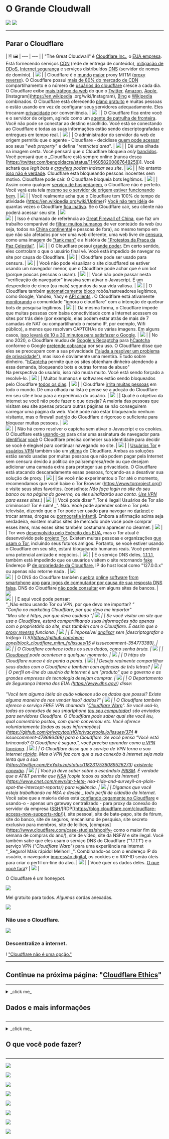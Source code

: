 # O Grande Cloudwall

![](https://codeberg.org/crimeflare/cloudflare-tor/media/branch/master/image/itsreallythatbad.jpg)
![](https://codeberg.org/crimeflare/cloudflare-tor/media/branch/master/image/telegram/c81238387627b4bfd3dcd60f56d41626.jpg)

---


## Parar o Cloudflare


| 🖹 🖼
| --- | --- |
| "The Great Cloudwall" é [Cloudflare Inc.](https://www.cloudflare.com/), o [EUA empresa](https://en.wikipedia.org/wiki/Cloudflare). Está fornecendo serviços [CDN](https://en.wikipedia.org/wiki/Content_delivery_network) (rede de entrega de conteúdo), [mitigação de DDoS](https://en.wikipedia.org/wiki/DDoS_mitigation), [Internet segurança](https://en.wikipedia.org/wiki/Internet_security) e serviços distribuídos [DNS](https://en.wikipedia.org/wiki/Domain_Name_System) (servidor de nomes de domínio). | ![](https://codeberg.org/crimeflare/cloudflare-tor/media/branch/master/image/cloudflaredearuser.jpg) |
| Cloudflare é o [mundo](https://almanac.httparchive.org/en/2019/cdn) [maior](https://w3techs.com/technologies/history_overview/proxy) proxy MITM ([proxy reverso](https://en.wikipedia.org/wiki/Reverse_proxy)). O Cloudflare possui [mais de 80% do mercado de CDN](https://w3techs.com/technologies/history_overview/proxy) compartilhamento e o número de [usuários do cloudflare](cloudflare_users/) cresce a cada dia. O Cloudflare exibe [mais tráfego da web](https://wp-rocket.me/blog/cloudflare-use-not/) do que o [Twitter](https://en.wikipedia.org/wiki/Twitter), [Amazon](https://en.wikipedia.org/wiki/Amazon_(company)), [Apple](https://en.wikipedia.org/wiki/Apple_Inc.), [Instagram](https://en.wikipedia .org/wiki/Instagram), [Bing](https://en.wikipedia.org/wiki/Bing_ (search_engine)) e [Wikipedia](https://en.wikipedia.org/wiki/Wikipedia) combinados. O Cloudflare está oferecendo [plano gratuito](https://www.cloudflare.com/plans/) e muitas pessoas o estão usando em vez de configurar seus servidores adequadamente. Eles trocaram [privacidade](https://en.wikipedia.org/wiki/Privacy) por conveniência. | ![](https://codeberg.org/crimeflare/cloudflare-tor/media/branch/master/image/cfmarketshare.jpg) |
| O Cloudflare fica entre você e o servidor de origem, agindo como um [agente de patrulha de fronteira](https://www.cbp.gov/careers/bpa). Você não pode se conectar ao destino escolhido. Você está se conectando ao Cloudflare e todas as suas informações estão sendo descriptografadas e entregues em tempo real. | ![](https://codeberg.org/crimeflare/cloudflare-tor/media/branch/master/image/border_patrol.jpg) |
| O administrador do servidor da web de origem permitiu que o agente - Cloudflare - decidisse [quem pode acessar](https://web.archive.org/web/https://gitlab.com/iblech/tor-appeal/issues/1) aos seus "_web property_" e defina "_restricted area_". | ![](https://codeberg.org/crimeflare/cloudflare-tor/media/branch/master/image/usershoulddecide.jpg) |
| Dê uma olhada na imagem certa. Você pensará que o Cloudflare bloqueia _only_ [bandidos](https://en.wikipedia.org/wiki/Black_hat_ (computer_security)). Você pensará que o _Cloudflare está sempre online (nunca desça [https://twitter.com/bengoldacre/status/1146058200887648258)]. Você achará que _legit bots e [crawlers](https://en.wikipedia.org/wiki/Web_crawler) podem indexar seu site_. | ![](https://codeberg.org/crimeflare/cloudflare-tor/media/branch/master/image/howcfwork.jpg) |
| No entanto [isso não é verdade](PEOPLE.md). Cloudflare está bloqueando pessoas inocentes sem motivo. Cloudflare pode cair. O Cloudflare bloqueia bots legítimos. | ![](https://codeberg.org/crimeflare/cloudflare-tor/media/branch/master/image/cfdowncfcom.jpg) |
| Assim como qualquer [serviço de hospedagem](https://en.wikipedia.org/wiki/Web_hosting_service), o Cloudflare não é perfeito. Você verá esta tela [mesmo se o servidor de origem estiver funcionando bem](PEOPLE.md). | ![](https://codeberg.org/crimeflare/cloudflare-tor/media/branch/master/image/cfdown2019.jpg) |
| Você realmente acha que o Cloudflare tem 100% de tempo de atividade (https://en.wikipedia.org/wiki/Uptime)? [Você não tem idéia](PEOPLE.md) de quantas vezes o Cloudflare [fica inativo](https://www.zerohedge.com/markets/major-part-web-offline-cloudflare-suffers-outage). Se o Cloudflare cair, seu cliente não poderá acessar seu site. | ![](https://codeberg.org/crimeflare/cloudflare-tor/media/branch/master/image/cloudflareinternalerror.jpg) <br>![](https://codeberg.org/crimeflare/cloudflare-tor/media/branch/master/image/cloudflareoutage-2020.jpg) |
| Isso é chamado de referência ao [Great Firewall of China](https://www.comparitech.com/privacy-security-tools/blockedinchina/), que faz um trabalho comparável de [filtrar muitos humanos](PEOPLE.md ) de ver conteúdo da web (ou seja, todos na [China continental](https://en.wikipedia.org/wiki/China) e pessoas de fora), ao mesmo tempo em que não são afetados por ver uma web diferente, uma web livre de [censura](https://en.wikipedia.org/wiki/Internet_censorship), como uma imagem de ["tank man"](https://en.wikipedia.org/wiki/Tank_Man) e a história de [ "Protestos da Praça da Paz Celestial"](https://en.wikipedia.org/wiki/1989_Tiananmen_Square_protests#Censorship_in_China). | ![](https://codeberg.org/crimeflare/cloudflare-tor/media/branch/master/image/cloudflarechina.jpg) |
| O Cloudflare possui [grande poder](http://digdeep4orxw6psc33yxa2dgmuycj74zi6334xhxjlgppw6odvkzkiad.onion/ghost/mozilla.html). Em certo sentido, eles controlam o que o usuário final vê. Você está impedido de navegar no site por causa do Cloudflare. | ![](https://codeberg.org/crimeflare/cloudflare-tor/media/branch/master/image/onemorestep.jpg) |
| Cloudflare pode ser usado para censura. | ![](https://codeberg.org/crimeflare/cloudflare-tor/media/branch/master/image/accdenied.jpg) |
| Você não pode visualizar o site cloudflared se estiver usando um navegador menor, que o Cloudflare pode achar que é um bot (porque poucas pessoas o usam). | ![](https://codeberg.org/crimeflare/cloudflare-tor/media/branch/master/image/cfublock.jpg) |
| Você não pode passar nesta "verificação do navegador" invasiva sem ativar o Javascript. É um desperdício de cinco (ou mais) segundos da sua vida valiosa. | ![](https://codeberg.org/crimeflare/cloudflare-tor/media/branch/master/image/omsjsck.jpg) |
| O Cloudflare também [automaticamente](https://twitter.com/itsybitsydots/status/1212691131508477952) [bloco](PEOPLE.md) robôs/rastreadores legítimos, como Google, Yandex, Yacy e [API clients](PEOPLE.md) . O Cloudflare está ativamente [monitorando](PEOPLE.md) a comunidade "ignora o cloudflare" com a intenção de quebrar bots de pesquisa legítimos. | ![](https://codeberg.org/crimeflare/cloudflare-tor/media/branch/master/image/cftestgoogle.jpg) |
| Da mesma forma, o Cloudflare impede que muitas pessoas com baixa conectividade com a Internet acessem os sites por trás dele (por exemplo, elas podem estar atrás de mais de 7 camadas de NAT ou compartilhando o mesmo IP, por exemplo, Wifi público), a menos que resolvam CAPTCHAs de várias imagens. Em alguns casos, [isso levará de 10 a 30 minutos para satisfazer o Google](https://trac.torproject.org/projects/tor/ticket/23840). | ![](https://codeberg.org/crimeflare/cloudflare-tor/media/branch/master/image/googlerecaptcha.jpg) |
| No ano 2020, o Cloudflare mudou de [Google's Recaptcha](https://en.wikipedia.org/wiki/Recaptcha) para [hCaptcha](https://en.wikipedia.org/wiki/HCaptcha) conforme o Google [pretende cobrança](https://professionalhackers.in/cloudflare-dumps-recaptcha-as-google-intends-to-charge-for-its-use/) por seu uso. O Cloudflare disse que eles se preocupam com a sua privacidade (["ajuda a resolver um problema de privacidade"](https://blog.cloudflare.com/moving-from-recaptcha-to-hcaptcha/)), mas isso é obviamente uma mentira. É tudo sobre dinheiro. "[hCaptcha](https://www.hcaptcha.com/) permite que os sites obtenham dinheiro atendendo a essa demanda, bloqueando bots e outras formas de abuso" <br> Na perspectiva do usuário, isso não muda muito. Você está sendo forçado a resolvê-lo. | ![](https://codeberg.org/crimeflare/cloudflare-tor/media/branch/master/image/fedup_fucking_hcaptcha.jpg) |
| Muitos humanos e softwares estão sendo bloqueados pelo Cloudflare [todos os dias](PEOPLE.md). | ![](https://codeberg.org/crimeflare/cloudflare-tor/media/branch/master/image/omsnote.jpg) |
| Cloudflare [irrita muitas pessoas](PEOPLE.md) em todo o mundo. Dê uma olhada na lista e pense se a adoção do Cloudflare em seu site é boa para a experiência do usuário. | ![](https://codeberg.org/crimeflare/cloudflare-tor/media/branch/master/image/omsstream.jpg) |
| Qual é o objetivo da internet se você não pode fazer o que deseja? A maioria das pessoas que visitam seu site apenas procura outras páginas se não conseguirem carregar uma página da web. Você pode não estar bloqueando nenhum visitante, mas o firewall padrão do Cloudflare é rigoroso o suficiente para bloquear muitas pessoas. | ![](https://codeberg.org/crimeflare/cloudflare-tor/media/branch/master/image/omsdroid.jpg) <br>![](https://codeberg.org/crimeflare/cloudflare-tor/media/branch/master/image/omsappl.jpg) |
| Não há como resolver o captcha sem ativar o Javascript e os cookies. O Cloudflare está [usando-os](PEOPLE.md) para criar uma assinatura de navegador para [identificar](https://cryptome.org/2016/07/cloudflare-de-anons-tor.htm) [você](PEOPLE.md ) O Cloudflare precisa conhecer sua identidade para decidir se você é elegível para continuar navegando no site. | ![](https://codeberg.org/crimeflare/cloudflare-tor/media/branch/master/image/cferr1010bsig.jpg) |
| [Usuários Tor](https://www.torproject.org/) e [usuários VPN](https://airvpn.org/topic/23090-cloudflare-often-bans-my-ip-address/) também são um [vítima](https://blog.torproject.org/trouble-cloudflare) do Cloudflare. Ambas as soluções estão sendo usadas por muitas pessoas que não podem pagar pela Internet sem censura devido à política de país/empresa/rede ou que desejam adicionar uma camada extra para proteger sua privacidade. O Cloudflare está atacando descaradamente essas pessoas, forçando-as a desativar sua solução de proxy. | ![](https://codeberg.org/crimeflare/cloudflare-tor/media/branch/master/image/banvpn2.jpg) |
| Se você não experimentou o Tor até o momento, recomendamos que você baixe o Tor Browser (https://www.torproject.org/) e visite seus sites favoritos. (conselhos: _Não faça login no site do seu banco ou na página do governo, ou eles sinalizarão sua conta. [Use VPN](https://www.vpngate.net/en/) para esses sites._) | ![](https://codeberg.org/crimeflare/cloudflare-tor/media/branch/master/image/banvpn.jpg) |
| Você pode dizer "_Tor é ilegal! Usuários de Tor são criminosos! Tor é ruim! _". Não. Você pode aprender sobre o Tor pela televisão, dizendo que o Tor pode ser usado para navegar no [darknet](https://en.wikipedia.org/wiki/Darknet) e trocar armas, drogas ou [pornografia infantil](https://en.wikipedia.org/wiki/Child_sexual_abuse_material). Embora a afirmação acima seja verdadeira, existem muitos sites de mercado onde você pode comprar esses itens, mas esses sites também costumam aparecer no clearnet. | ![](https://codeberg.org/crimeflare/cloudflare-tor/media/branch/master/image/whousetor.jpg) |
| Tor _was_ [desenvolvido pelo Exército dos EUA](https://www.nrl.navy.mil/itd/chacs/dingledine-tor-second-generation-onion-router), mas o Tor atual é desenvolvido pelo [projeto Tor]( https://www.torproject.org/). Existem muitas pessoas e organizações [que usam o Tor](https://blog.torproject.org/tor-misused-criminals), incluindo seus futuros amigos. Portanto, se você estiver usando o Cloudflare em seu site, estará bloqueando humanos reais. Você perderá uma potencial amizade e negócios. | ![](https://codeberg.org/crimeflare/cloudflare-tor/media/branch/master/image/iusetor_alith.jpg) |
| E o serviço DNS deles, [1.1.1.1](https://1.1.1.1/), também está impedindo que os usuários visitem o site retornando [fake](https://trac.torproject.org/projects/tor/ticket/32915) Endereço IP [de propriedade da Cloudflare](https://www.reddit.com/r/CloudFlare/comments/hiqm4u/no_cloudflare_website_is_loading/), IP do host local como "127.0.0.x" ou apenas não retorne nada . | ![](https://codeberg.org/crimeflare/cloudflare-tor/media/branch/master/image/cferr1016.jpg) <br>![](https://codeberg.org/crimeflare/cloudflare-tor/media/branch/master/image/cferr1016sp.jpg) |
| O DNS do Cloudflare também [quebra](https://twitter.com/bowranger/status/1213031783576428550) [online](https://twitter.com/jb510/status/1212521533907668992) [software](https://twitter.com/No_Style/status/1201525422795710466) [from](https://twitter.com/daemuth/status/1187758306535903233) [smartphone](https://twitter.com/gregortorrence/status/1183102089439805441) [app](https://www.reddit.com/r/CloudFlare/comments/gmfm4i/us_bank_website_is_not_in_cloudflare_dns/) [para jogos de computador por causa de sua resposta DNS falsa](PEOPLE.md). DNS do Cloudflare [não pode consultar](PEOPLE.md) em alguns sites de bancos. | ![](https://codeberg.org/crimeflare/cloudflare-tor/media/branch/master/image/cfdnsprob.jpg) <br>![](https://codeberg.org/crimeflare/cloudflare-tor/media/branch/master/image/dnsfailtest.jpg) |
| E aqui você pode pensar: <br> "_Não estou usando Tor ou VPN, por que devo me importar? _" <br> "_Confio no marketing Cloudflare, por que devo me importar_" <br> "_Meu site é https, por que devo cuidado_ "| ![](https://codeberg.org/crimeflare/cloudflare-tor/media/branch/master/image/annoyed.jpg) |
| Se você visitar um site que usa o Cloudflare, estará compartilhando suas informações não apenas com o proprietário do site, mas também com o Cloudflare. É assim que o [proxy reverso](https://en.wikipedia.org/wiki/Reverse_proxy) funciona. | ![](https://codeberg.org/crimeflare/cloudflare-tor/media/branch/master/image/prism_gfe.jpg) |
| É impossível [analisar](https://blog.cloudflare.com/the-csam-scanning-tool/) sem [descriptografar o tráfego TLS](https://github.com/nym-zone/block_cloudflare_mitm_fx/issues/15 # issuecomment-354773389). | ![](https://codeberg.org/crimeflare/cloudflare-tor/media/branch/master/image/cfhelp204144518.jpg) |
| O Cloudflare conhece todos os seus dados, como senha bruta. | ![](https://codeberg.org/crimeflare/cloudflare-tor/media/branch/master/image/cfhelpforum.jpg) |
| [Cloudbeed](https://en.wikipedia.org/wiki/Cloudbleed) pode acontecer a qualquer momento. | ![](https://codeberg.org/crimeflare/cloudflare-tor/media/branch/master/image/cfbloghtmledit.jpg) |
| O https do Cloudflare nunca é de ponta a ponta. | ![](https://codeberg.org/crimeflare/cloudflare-tor/media/branch/master/image/sniff2.gif) |
| Deseja realmente compartilhar seus dados com o Cloudflare e também com agências de três letras? | ![](https://codeberg.org/crimeflare/cloudflare-tor/media/branch/master/image/cfstrengthdata.jpg) |
| O perfil on-line do usuário da Internet é um "produto" que o governo e as grandes empresas de tecnologia desejam comprar. | ![](https://codeberg.org/crimeflare/cloudflare-tor/media/branch/master/image/federalinterest.jpg) |
| O Departamento de Segurança Interna dos EUA (https://www.dhs.gov/) disse: <br> <br> "Você tem alguma idéia de quão valiosos são os dados que possui? Existe alguma maneira de nos vender isso? dados?" | ![](https://codeberg.org/crimeflare/cloudflare-tor/media/branch/master/image/dhssaid.jpg) |
| O Cloudflare também oferece o serviço _FREE_ VPN chamado "[Cloudflare Warp](https://blog.cloudflare.com/1111-warp-better-vpn/)". Se você usá-lo, todas as conexões de seu smartphone ([ou seu computador](https://techniapps.com/2019/09/26/download-cloudflare-warp-vpn-for-pc-windows-10-mac/)) são enviados para servidores Cloudflare. O Cloudflare pode saber qual site você leu, qual comentário postou, com quem conversou etc. Você oferece voluntariamente [todas as suas informações](https://github.com/privacytoolsIO/privacytools.io/Issues/374 # issuecomment-478686469) para o Cloudflare. Se você pensa "_Você está brincando? O Cloudflare é seguro._", você precisa aprender como [a VPN funciona](https://en.wikipedia.org/wiki/VPN). | ![](https://codeberg.org/crimeflare/cloudflare-tor/media/branch/master/image/howvpnwork.jpg) |
| O Cloudflare disse que o serviço de VPN torna a sua Internet [rápida](https://www.wired.com/story/cloudflare-says-new-vpn-service-wont-slow-you-down/). Mas a VPN faz com que a sua conexão à Internet seja mais lenta que a sua (https://twitter.com/ExYakuza/status/1182317536089526273) [existente](https://twitter.com/waddling/status/1177615384616325120) [conexão](https://techcrunch.com/2019/04/01/cloudflares-warp-is-a-vpn-that-might-actually-make-your-mobile-connection-better/). | ![](https://codeberg.org/crimeflare/cloudflare-tor/media/branch/master/image/notfastervpn.jpg) |
| Você já deve saber sobre o escândalo [PRISM](https://en.wikipedia.org/wiki/PRISM_ (surveillance_program)). É verdade que a AT&T permite que [NSA](https://en.wikipedia.org/wiki/National_Security_Agency) [copie todos os dados da Internet](https://www.cnet.com/news/at-t-lets- nsa-hide-and-surveyil-on-plain-spot-the-intercept-reports/) para vigilância. | ![](https://codeberg.org/crimeflare/cloudflare-tor/media/branch/master/image/prismattnsa.jpg) |
| Digamos que você esteja trabalhando na NSA e deseje _ todo perfil de cidadão da Internet_. Você sabe que a maioria deles está [confiando cegamente no Cloudflare](https://twitter.com/search?q=Cloudflare&f=live) e usando-o - apenas um gateway centralizado - para proxy da conexão do servidor da empresa ([SSH](https://blog.cloudflare.com/public-keys-are-not-enough-for-ssh-security/)/[RDP[(https://blog.cloudflare.com/cloudflare-access-now-supports-rdp/)), site pessoal, site de bate-papo, site de fórum, site do banco, site de seguros, mecanismo de pesquisa, site secreto exclusivo para membros, site de leilões, [compras](https://www.cloudflare.com/case-studies/shopify- como o maior fim de semana de compras do ano/), site de vídeo, site da NSFW e site ilegal. Você também sabe que eles usam o serviço DNS do Cloudflare ("_1.1.1.1_") e o serviço VPN ("_Cloudflare Warp_") para uma experiência na Internet "_Seguro! Mais rápido! Melhor! _". Combinando-os com o endereço IP do usuário, o navegador [impressão digital](https://github.com/VeNoMouS/cloudscraper/issues/209#issuecomment-624853689), os cookies e o RAY-ID serão úteis para criar o perfil on-line do alvo. | ![](https://codeberg.org/crimeflare/cloudflare-tor/media/branch/master/image/edw_snow.jpg) |
| Você quer os dados deles. [O que você fará](https://www.reddit.com/r/privacy/comments/1gb0pa/how_prism_actually_works_1520_att_fiber_optic/)? | ![](https://codeberg.org/crimeflare/cloudflare-tor/media/branch/master/image/nsaslide_prismcorp.gif) |



O Cloudflare é um honeypot.

![](https://codeberg.org/crimeflare/cloudflare-tor/media/branch/master/image/honeypot.gif)

Mel gratuito para todos. _Algumas_ cordas anexadas.

![](https://codeberg.org/crimeflare/cloudflare-tor/media/branch/master/image/iminurtls.jpg)

### Não use o Cloudflare.

![](https://codeberg.org/crimeflare/cloudflare-tor/media/branch/master/image/shadycloudflare.jpg)

### Descentralize a internet.

! ["Cloudflare não é uma opção."](Image/cfisnotanoption.jpg)

---


## Continue na próxima página: "[Cloudflare Ethics](pt.ethics.md)"

---

<details>
<summary> _click me_

## Dados e mais informações
</summary>


Este repositório é uma lista de sites que estão por trás de "_The Great Cloudwall_", bloqueando usuários do Tor e outras CDNs.


**Dados**
* [Cloudflare Inc.](Cloudflare_inc/)
* [Usuários do Cloudflare](cloudflare_users/)
* [Domínios Cloudflare](cloudflare_users/domínios/)
* [Usuários de CDN que não são do Cloudflare](not_cloudflare/)
* [Usuários do Anti-Tor](anti-tor_users/)


![](https://codeberg.org/crimeflare/cloudflare-tor/media/branch/master/image/goodorbad.jpg)


**Mais Informações**
* [Versão curta do README](pt.short.md) por [Robin Wils](https://linuxrocks.online/@RMW) `DRAFT`
  * Você pode perguntar por que este arquivo LEIA-ME.md tem tantas imagens. Acima versão curta tem menos imagens.
  * [A maioria das pessoas lê apenas 20-28% das palavras na página](https://movableink.com/blog/29-incredible-stats-that-prove-the-power-of-visual-marketing/).
* [Myth Catalog](myth_catalog.md) `DRAFT`
* [The Great Cloudwall](article.txt) de [Mr. Jeff Cliff](https://shitposter.club/users/jeffcliff)
  * Faça o download como: PDF [aqui](pdf/2019-The_Great_Cloudwall.pdf), ePUB [aqui](pdf/2019-Jeff_Cliff_The_Great_Cloudwall.epub)
  * O eBook original (ePUB) foi excluído por `BookRix GmbH` devido a 'violação de direitos autorais do material CC0'
* [Ícone de cadeado indica uma conexão SSL segura estabelecida com MITM-ed](https://bugs.debian.org/cgi-bin/bugreport.cgi?bug=831835) por Anonymous
* [Bloquear Global Active Adversary Cloudflare](https://trac.torproject.org/projects/tor/ticket/24351) por nym-zone
  * O bilhete foi vandalizado tantas vezes.
  * Excluído pelo [Tor Project](https://lists.torproject.org/pipermail/anti-censorship-team/2020-May/000098.html). Veja [ticket 34175](https://trac.torproject.org/projects/tor/ticket/34175).
  * Último [ticket de arquivo 24351](https://web.archive.org/web/20200301013104/https://trac.torproject.org/projects/tor/ticket/24351)
* [Problema com o Cloudflare](https://github.com/privacytoolsIO/privacytools.io/issues/374#issuecomment-460077544) por libBletchley
  * Eles usaram o Cloudflare no passado. [Adicionado](https://github.com/privacytools/privacytools.io/pull/1205) CF-tor, mas [o removeu](https://github.com/privacytools/privacytools.io/pull/1804).
* [Cloudflare Watch](http://www.crimeflare.org:82/)
* [Críticas e controvérsias](https://en.wikipedia.org/wiki/Cloudflare#Criticism_and_controversies) pela Wikipedia
* [Outro dia marcante na guerra para controlar, centralizar e censurar a Internet.](https://www.reddit.com/r/privacy/comments/b8dptl/another_landmark_day_in_the_war_to_control/) por TheGoldenGoose8888
* [Desvantagem de confiar em apenas um serviço](https://twitter.com/w3Nicolas/status/1134529316904153089) ([DO is CF](https://www.digwebinterface.com/?hostnames=ns1.digitalocean.com % 0D% 0Ans2.digitalocean.com% 0D% 0Ans3.digitalocean.com% 0D% 0Awww.digitalocean.com & type = A & ns = resolvedor & useresolver = 8.8.4.4 & nameservers =))

![](https://codeberg.org/crimeflare/cloudflare-tor/media/branch/master/image/watcloudflare.jpg)


</details>

---

<details>
<summary> _click me_

## O que você pode fazer?
</summary>

* Leia [nossa lista de ações recomendadas](what-to-do.md) e compartilhe com seus amigos.

* Leia [voz de outro usuário](PEOPLE.md) e escreva seus pensamentos.

* Pesquise algo em [Ansero](https://ansero.wodferndripvpe6ib4uz4rtngrnzichnirgn7t5x64gxcyroopbhsuqd.onion/) ([clearnet](https://ansero.eu.org/)) ou [Crimeflare \#Search](https://crimeflare.wodferndripvpe6ib4uz4rtngrnzichnirgn7t5x64gxcyroopbhsuqd.onion/) ([clearnet](https://crimeflare.eu.org/)).

* Atualize a lista de domínios: [Listar instruções](instructions.md).

* Adicione Cloudflare ou evento relacionado ao projeto em [history](HISTORY.md).

* Experimente e escreva a nova [Ferramenta/Script](ferramenta/).

* Aqui estão alguns [PDF/ePUB](pdf/) para ler.


---

### Sobre contas falsas

A Crimeflare sabe sobre a existência de contas falsas que personificam nossos canais oficiais, seja Twitter, Facebook, Patreon, OpenCollective, Villages etc.
** Nunca pedimos seu email.
Nós nunca perguntamos seu nome.
Nós nunca pedimos sua identidade.
Nós nunca perguntamos sua localização.
Nós nunca pedimos sua doação.
Nós nunca pedimos sua opinião.
Nunca pedimos que você siga nas mídias sociais.
Nunca pedimos suas mídias sociais. **

# NÃO CONFIE EM CONTAS FALSAS.


---

![](imagem/wtfcf.jpg)

![](https://codeberg.org/crimeflare/cloudflare-tor/media/branch/master/image/omsirl.jpg)
![](https://codeberg.org/crimeflare/cloudflare-tor/media/branch/master/image/whydoihavetosolveacaptcha.jpg)
![](https://codeberg.org/crimeflare/cloudflare-tor/media/branch/master/image/fixthedamn.jpg)
![](https://codeberg.org/crimeflare/cloudflare-tor/media/branch/master/image/imnotarobot.jpg)

</details>

---


![](https://codeberg.org/crimeflare/cloudflare-tor/media/branch/master/image/twe_lb.jpg)

![](https://codeberg.org/crimeflare/cloudflare-tor/media/branch/master/image/twe_dz.jpg)

![](https://codeberg.org/crimeflare/cloudflare-tor/media/branch/master/image/twe_jb.jpg)

![](https://codeberg.org/crimeflare/cloudflare-tor/media/branch/master/image/twe_ial.jpg)

![](https://codeberg.org/crimeflare/cloudflare-tor/media/branch/master/image/twe_eptg.jpg)

![](https://codeberg.org/crimeflare/cloudflare-tor/media/branch/master/image/eastdakota_1273277839102656515.jpg)

![](https://codeberg.org/crimeflare/cloudflare-tor/media/branch/master/image/stopcf.jpg)

![](https://codeberg.org/crimeflare/cloudflare-tor/media/branch/master/image/peopledonotthink.jpg)